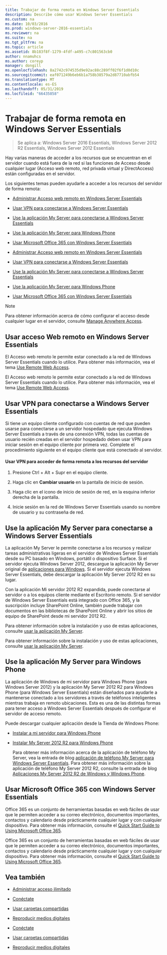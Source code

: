 ```yaml
---
title: Trabajar de forma remota en Windows Server Essentials
description: Describe cómo usar Windows Server Essentials
ms.custom: na
ms.date: 10/03/2016
ms.prod: windows-server-2016-essentials
ms.reviewer: na
ms.suite: na
ms.tgt_pltfrm: na
ms.topic: article
ms.assetid: 8b183f8f-1279-4fdf-a495-c7c801563cb0
author: nnamuhcs
ms.author: coreyp
manager: dongill
ms.openlocfilehash: 8a2742c974535d9e92ac88c289ff02f6f1d0d10c
ms.sourcegitcommit: eaf071249b6eb6b1a758b38579a2d87710abfb54
ms.translationtype: MT
ms.contentlocale: es-ES
ms.lasthandoff: 05/31/2019
ms.locfileid: "66435858"
---
```

# <a name="work-remotely-in-windows-server-essentials"></a>Trabajar de forma remota en Windows Server Essentials

>Se aplica a: Windows Server 2016 Essentials, Windows Server 2012 R2 Essentials, Windows Server 2012 Essentials
  
 Hay varias maneras de acceder a los recursos que se encuentran en el servidor cuando está fuera de la red si las funciones de Acceso desde cualquier lugar (Acceso web remoto, red privada virtual y DirectAccess) están configuradas en el servidor.  
  
 Los siguientes temas pueden ayudarle a acceder a los recursos del servidor de forma remota:  
  

-   [Administrar Acceso web remoto en Windows Server Essentials](Work-Remotely-in-Windows-Server-Essentials.md#BKMA_RWA)  
  
-   [Usar VPN para conectarse a Windows Server Essentials](Work-Remotely-in-Windows-Server-Essentials.md#BKMK_3)  
  
-   [Use la aplicación My Server para conectarse a Windows Server Essentials](Work-Remotely-in-Windows-Server-Essentials.md#BKMK_App)  
  
-   [Use la aplicación My Server para Windows Phone](Work-Remotely-in-Windows-Server-Essentials.md#BKMK_2)  
  
-   [Usar Microsoft Office 365 con Windows Server Essentials](Work-Remotely-in-Windows-Server-Essentials.md#BKMK_O365)  

-   [Administrar Acceso web remoto en Windows Server Essentials](../use/Work-Remotely-in-Windows-Server-Essentials.md#BKMA_RWA)  
  
-   [Usar VPN para conectarse a Windows Server Essentials](../use/Work-Remotely-in-Windows-Server-Essentials.md#BKMK_3)  
  
-   [Use la aplicación My Server para conectarse a Windows Server Essentials](../use/Work-Remotely-in-Windows-Server-Essentials.md#BKMK_App)  
  
-   [Use la aplicación My Server para Windows Phone](../use/Work-Remotely-in-Windows-Server-Essentials.md#BKMK_2)  
  
-   [Usar Microsoft Office 365 con Windows Server Essentials](../use/Work-Remotely-in-Windows-Server-Essentials.md#BKMK_O365)  

  
> [!NOTE]
>  Para obtener información acerca de cómo configurar el acceso desde cualquier lugar en el servidor, consulte [Manage Anywhere Access](../manage/Manage-Anywhere-Access-in-Windows-Server-Essentials.md).  
  
##  <a name="BKMA_RWA"></a> Usar acceso Web remoto en Windows Server Essentials  

 El Acceso web remoto le permite estar conectado a la red de Windows Server Essentials cuando lo utilice. Para obtener más información, vea el tema [Use Remote Web Access](Use-Remote-Web-Access-in-Windows-Server-Essentials.md).  

 El Acceso web remoto le permite estar conectado a la red de Windows Server Essentials cuando lo utilice. Para obtener más información, vea el tema [Use Remote Web Access](../use/Use-Remote-Web-Access-in-Windows-Server-Essentials.md).  

  
##  <a name="BKMK_3"></a> Usar VPN para conectarse a Windows Server Essentials  
 Si tiene un equipo cliente configurado con cuentas de red que pueden usarse para conectarse a un servidor hospedado que ejecuta Windows Server Essentials a través de una conexión VPN, todas las cuentas de usuario recién creadas en el servidor hospedado deben usar VPN para iniciar sesión en el equipo cliente por primera vez. Complete el procedimiento siguiente en el equipo cliente que está conectado al servidor.  
  
#### <a name="to-use-vpn-to-remotely-access-server-resources"></a>Usar VPN para acceder de forma remota a los recursos del servidor  
  
1.  Presione Ctrl + Alt + Supr en el equipo cliente.  
  
2.  Haga clic en **Cambiar usuario** en la pantalla de inicio de sesión.  
  
3.  Haga clic en el icono de inicio de sesión de red, en la esquina inferior derecha de la pantalla.  
  
4.  Inicie sesión en la red de Windows Server Essentials usando su nombre de usuario y su contraseña de red.  
  
##  <a name="BKMK_App"></a> Use la aplicación My Server para conectarse a Windows Server Essentials  
 La aplicación My Server le permite conectarse a los recursos y realizar tareas administrativas ligeras en el servidor de Windows Server Essentials desde su PC basado en Windows, portátil o dispositivo Surface. Si el servidor ejecuta Windows Server 2012, descargue la aplicación My Server original de [aplicaciones para Windows](https://windows.microsoft.com/windows-8/apps). Si el servidor ejecuta Windows Server Essentials, debe descargar la aplicación My Server 2012 R2 en su lugar.  
  
 Con la aplicación Mi servidor 2012 R2 expandida, puede conectarse al servidor o a los equipos cliente mediante el Escritorio remoto. Si el servidor de Windows Server Essentials está integrado con Office 365, y la suscripción incluye SharePoint Online, también puede trabajar con documentos en las bibliotecas de SharePoint Online y abrir los sitios de equipo de SharePoint desde mi servidor 2012 R2.  
  

 Para obtener información sobre la instalación y uso de estas aplicaciones, consulte [usar la aplicación My Server](Use-the-My-Server-App-to-Connect-to-Windows-Server-Essentials.md).  

 Para obtener información sobre la instalación y uso de estas aplicaciones, consulte [usar la aplicación My Server](../use/Use-the-My-Server-App-to-Connect-to-Windows-Server-Essentials.md).  

  
##  <a name="BKMK_2"></a> Use la aplicación My Server para Windows Phone  
 La aplicación de Windows de mi servidor para Windows Phone (para Windows Server 2012) y la aplicación My Server 2012 R2 para Windows Phone (para Windows Server Essentials) están diseñados para ayudarle a mantenerse conectado a los servidores a través de teléfonos inteligentes mientras trabaja en remoto ubicaciones. Esta es una de las distintas formas para tener acceso a Windows Server Essentials después de configurar el servidor de acceso remoto.  
  
 Puede descargar cualquier aplicación desde la Tienda de Windows Phone:  
  
- [Instalar a mi servidor para Windows Phone](http://www.windowsphone.com/store/app/my-server/6c2f98d5-6fcf-4e1d-b8b1-cde62ea1a94a)  
  
- [Instalar My Server 2012 R2 para Windows Phone](http://www.windowsphone.com/store/app/my-server-2012-r2/44f596b5-0477-4096-b96e-ddd6ef64ad6b)  
  
  Para obtener más información acerca de la aplicación de teléfono My Server, vea la entrada de blog [aplicación de teléfono My Server para Windows Server Essentials](http://blogs.technet.com/b/sbs/archive/2012/09/18/my-server-phone-app-for-windows-server-2012-essentials.aspx). Para obtener más información sobre la aplicación de teléfono My Server 2012 R2, consulte la entrada de blog [Aplicaciones My Server 2012 R2 de Windows y Windows Phone](http://blogs.technet.com/b/sbs/archive/2013/11/19/my-server-2012-r2-windows-and-windows-phone-apps.aspx).  
  
##  <a name="BKMK_O365"></a> Usar Microsoft Office 365 con Windows Server Essentials  

 Office 365 es un conjunto de herramientas basadas en web fáciles de usar que le permiten acceder a su correo electrónico, documentos importantes, contactos y calendario desde prácticamente cualquier lugar y con cualquier dispositivo. Para obtener más información, consulte el [Quick Start Guide to Using Microsoft Office 365](Quick-Start-Guide-to-Using-Microsoft-Office-365-with-Windows-Server-Essentials.md).  

 Office 365 es un conjunto de herramientas basadas en web fáciles de usar que le permiten acceder a su correo electrónico, documentos importantes, contactos y calendario desde prácticamente cualquier lugar y con cualquier dispositivo. Para obtener más información, consulte el [Quick Start Guide to Using Microsoft Office 365](../use/Quick-Start-Guide-to-Using-Microsoft-Office-365-with-Windows-Server-Essentials.md).  

  
## <a name="see-also"></a>Vea también  
  
-   [Administrar acceso ilimitado](../manage/Manage-Anywhere-Access-in-Windows-Server-Essentials.md)  
  

-   [Conéctate](Get-Connected-in-Windows-Server-Essentials.md)  
  
-   [Usar carpetas compartidas](Use-Shared-Folders-in-Windows-Server-Essentials.md)  
  
-   [Reproducir medios digitales](Play-Digital-Media-in-Windows-Server-Essentials.md)

-   [Conéctate](../use/Get-Connected-in-Windows-Server-Essentials.md)  
  
-   [Usar carpetas compartidas](../use/Use-Shared-Folders-in-Windows-Server-Essentials.md)  
  
-   [Reproducir medios digitales](../use/Play-Digital-Media-in-Windows-Server-Essentials.md)


